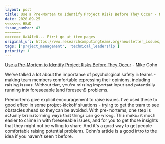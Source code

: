 ```yaml
---
layout: post
title: Use a Pre-Mortem to Identify Project Risks Before They Occur - Mike Cohn
date: 2020-09-25
<<<<<<< HEAD
issue_number: 43
=======
>>>>>>> 0a34fe0... First go at item pages
original_url: https://www.researchcomputingteams.org/newsletter_issues/0043
tags: ['project_management', 'technical_leadership']
priority: 3
---
```


<!-- markdownlint-disable MD033 -->
<!-- markdownlint-disable MD041 -->
<!-- markdownlint-disable MD049 -->

[Use a Pre-Mortem to Identify Project Risks Before They Occur](https://www.mountaingoatsoftware.com/blog/use-a-pre-mortem-to-identify-project-risks-before-they-occur) - Mike Cohn

We've talked a lot about the importance of psychological safety in teams - making team members comfortable expressing their opinions, including raising issues.  Without that, you're missing important input and potentially running into foreseeable (and foreseen!) problems.

Premortems give explicit encouragement to raise issues.  I've used these to good effect in some project-kickoff situations - trying to get the team to see obstacles ahead so they can be avoided.  With pre-mortems, one step is actually brainstorming ways that things can go wrong. This makes it much easier to chime in with foreseeable issues, and for you to get those insights that they might not be willing to share. And it's a good way to get people comfortable raising potential problems.  Cohn's article is a good intro to the idea if you haven't seen it before.